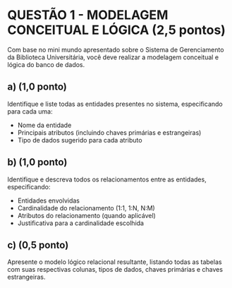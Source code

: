 # QUESTÃO 1 - MODELAGEM CONCEITUAL E LÓGICA (2,5 pontos)

Com base no mini mundo apresentado sobre o Sistema de Gerenciamento da Biblioteca Universitária, você deve realizar a modelagem conceitual e lógica do banco de dados.

## a) (1,0 ponto)

Identifique e liste todas as entidades presentes no sistema, especificando para cada uma:
- Nome da entidade
- Principais atributos (incluindo chaves primárias e estrangeiras)
- Tipo de dados sugerido para cada atributo

## b) (1,0 ponto)

Identifique e descreva todos os relacionamentos entre as entidades, especificando:
- Entidades envolvidas
- Cardinalidade do relacionamento (1:1, 1:N, N:M)
- Atributos do relacionamento (quando aplicável)
- Justificativa para a cardinalidade escolhida

## c) (0,5 ponto)

Apresente o modelo lógico relacional resultante, listando todas as tabelas com suas respectivas colunas, tipos de dados, chaves primárias e chaves estrangeiras.

